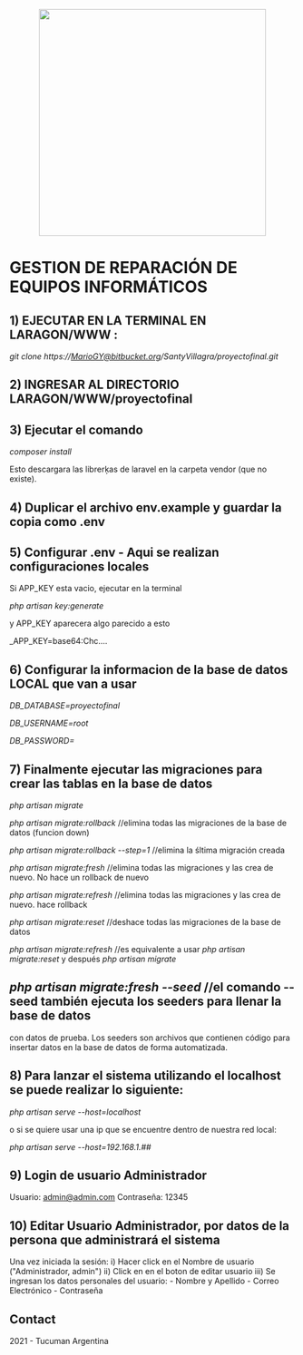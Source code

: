 <p align="center"><a href="https://laravel.com" target="_blank"><img src="https://guarani.unt.edu.ar/autogestion/_comp/siu/img/logo-transparente.png" width="400"></a></p>


# **GESTION DE REPARACIÓN DE EQUIPOS INFORMÁTICOS**

## 1) EJECUTAR EN LA TERMINAL EN LARAGON/WWW :

_git clone https://MarioGY@bitbucket.org/SantyVillagra/proyectofinal.git_

## 2) INGRESAR AL DIRECTORIO LARAGON/WWW/proyectofinal

## 3) Ejecutar el comando

_composer install_

Esto descargara las librerķas de laravel en la carpeta vendor (que no existe).

## 4) Duplicar el archivo env.example y guardar la copia como .env


## 5) Configurar .env - Aqui se realizan configuraciones locales

Si APP_KEY esta vacio, ejecutar en la terminal

_php artisan key:generate_

y APP_KEY aparecera algo parecido a esto

_APP_KEY=base64:Chc....

## 6) Configurar la informacion de la base de datos LOCAL que van a usar

_DB_DATABASE=proyectofinal_

_DB_USERNAME=root_

_DB_PASSWORD=_


## 7) Finalmente ejecutar las migraciones para crear las tablas en la base de datos

_php artisan migrate_

_php artisan migrate:rollback_ //elimina todas las migraciones de la base de datos (funcion down)

_php artisan migrate:rollback --step=1_ //elimina la śltima migración creada

_php artisan migrate:fresh_ //elimina todas las migraciones y las crea de nuevo. No hace un rollback de nuevo

_php artisan migrate:refresh_ //elimina todas las migraciones y las crea de nuevo. hace rollback 

_php artisan migrate:reset_ //deshace todas las migraciones de la base de datos

_php artisan migrate:refresh_ //es equivalente a usar _php artisan migrate:reset_ y después _php artisan migrate_

## _php artisan migrate:fresh --seed_ //el comando --seed también ejecuta los seeders para llenar la base de datos 
con datos de prueba. Los seeders son archivos que contienen código para insertar datos en la base de datos de forma automatizada. 


## 8) Para lanzar el sistema utilizando el localhost se puede realizar lo siguiente:
 _php artisan serve --host=localhost_
 
 o si se quiere usar una ip que se encuentre dentro de nuestra red local:
 
 _php artisan serve --host=192.168.1.##_
 
## 9) Login de usuario Administrador

Usuario: admin@admin.com
Contraseña: 12345

## 10) Editar Usuario Administrador, por datos de la persona que administrará el sistema
 Una vez iniciada la sesión:
 i)   Hacer click en el Nombre de usuario ("Administrador, admin") 
 ii)  Click en en el boton de editar usuario
 iii) Se ingresan los datos personales del usuario:
     - Nombre y Apellido
     - Correo Electrónico
     - Contraseña

## Contact

2021 - Tucuman Argentina